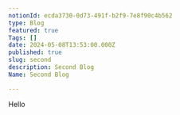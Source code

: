 ```yaml
---
notionId: ecda3730-0d73-491f-b2f9-7e8f90c4b562
type: Blog
featured: true
Tags: []
date: 2024-05-08T13:53:00.000Z
published: true
slug: second
description: Second Blog
Name: Second Blog

---
```


Hello

